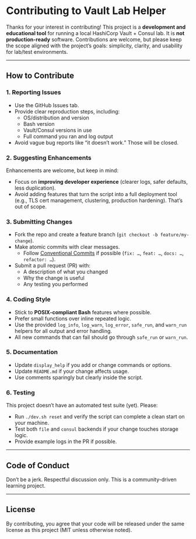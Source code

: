 # Contributing to Vault Lab Helper

Thanks for your interest in contributing! This project is a **development and educational tool** for running a local HashiCorp Vault + Consul lab. It is **not production-ready** software. Contributions are welcome, but please keep the scope aligned with the project’s goals: simplicity, clarity, and usability for lab/test environments.

---

## How to Contribute

### 1. Reporting Issues
- Use the GitHub Issues tab.
- Provide clear reproduction steps, including:
  - OS/distribution and version
  - Bash version
  - Vault/Consul versions in use
  - Full command you ran and log output
- Avoid vague bug reports like “it doesn’t work.” Those will be closed.

### 2. Suggesting Enhancements
Enhancements are welcome, but keep in mind:
- Focus on **improving developer experience** (clearer logs, safer defaults, less duplication).
- Avoid adding features that turn the script into a full deployment tool (e.g., TLS cert management, clustering, production hardening). That’s out of scope.

### 3. Submitting Changes
- Fork the repo and create a feature branch (`git checkout -b feature/my-change`).
- Make atomic commits with clear messages.
  - Follow [Conventional Commits](https://www.conventionalcommits.org/) if possible (`fix: …`, `feat: …`, `docs: …`, `refactor: …`).
- Submit a pull request (PR) with:
  - A description of what you changed
  - Why the change is useful
  - Any testing you performed

### 4. Coding Style
- Stick to **POSIX-compliant Bash** features where possible.
- Prefer small functions over inline repeated logic.
- Use the provided `log_info`, `log_warn`, `log_error`, `safe_run`, and `warn_run` helpers for all output and error handling.
- All new commands that can fail should go through `safe_run` or `warn_run`.

### 5. Documentation
- Update `display_help` if you add or change commands or options.
- Update `README.md` if your change affects usage.
- Use comments sparingly but clearly inside the script.

### 6. Testing
This project doesn’t have an automated test suite (yet). Please:
- Run `./dev.sh reset` and verify the script can complete a clean start on your machine.
- Test both `file` and `consul` backends if your change touches storage logic.
- Provide example logs in the PR if possible.

---

## Code of Conduct
Don’t be a jerk. Respectful discussion only. This is a community-driven learning project.

---

## License
By contributing, you agree that your code will be released under the same license as this project (MIT unless otherwise noted).
